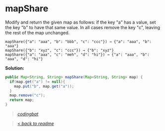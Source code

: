 # mapShare

Modify and return the given map as follows: if the key "a" has a value, set the key "b" to have that same value. In all cases remove the key "c", leaving the rest of the map unchanged.

```
mapShare({"a": "aaa", "b": "bbb", "c": "ccc"}) → {"a": "aaa", "b": "aaa"}
mapShare({"b": "xyz", "c": "ccc"}) → {"b": "xyz"}
mapShare({"a": "aaa", "c": "meh", "d": "hi"}) → {"a": "aaa", "b": "aaa", "d": "hi"}
```

**Solution:**

```java
public Map<String, String> mapShare(Map<String, String> map) {
  if(map.get("a") != null){
    map.put("b", map.get("a"));
  }
  map.remove("c");
  return map;
}
```

> _[codingbat](https://codingbat.com/prob/p148813)_

> [< _back to readme_](FINDREPLACEREADME)